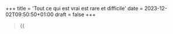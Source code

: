 +++
title = 'Tout ce qui est vrai est rare et difficile'
date = 2023-12-02T09:50:50+01:00
draft = false
+++

> {{<audio src="/meansquarederror/music/rw/ElevatorSong.mp3">}}